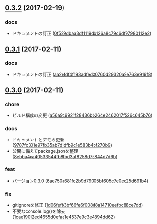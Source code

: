 <a name="0.3.2"></a>
## [0.3.2](https://github.com/hokkey/jquery.yakumono/compare/v0.3.1...v0.3.2) (2017-02-19)


### docs

* ドキュメントの訂正 ([0f529dbaa3df1119db126a8c79c6df97980112e2](https://github.com/hokkey/jquery.yakumono/commit/0f529dbaa3df1119db126a8c79c6df97980112e2))



<a name="0.3.1"></a>
## [0.3.1](https://github.com/hokkey/jquery.yakumono/compare/v0.3.0...v0.3.1) (2017-02-11)


### docs

* ドキュメントの訂正 ([aa2efdf4f193adfed30760d29320a9e763e919f8](https://github.com/hokkey/jquery.yakumono/commit/aa2efdf4f193adfed30760d29320a9e763e919f8))



<a name="0.3.0"></a>
## [0.3.0](https://github.com/hokkey/jquery.yakumono/compare/a56a9c9921f28436bb264e2462017f526c645b76...v0.3.0) (2017-02-11)


### chore

* ビルド構成の変更 ([a56a9c9921f28436bb264e2462017f526c645b76](https://github.com/hokkey/jquery.yakumono/commit/a56a9c9921f28436bb264e2462017f526c645b76))

### docs

* ドキュメントとデモの更新 ([9787fc301e97fb35ab7d1dfb9c1e583b4bf270b9](https://github.com/hokkey/jquery.yakumono/commit/9787fc301e97fb35ab7d1dfb9c1e583b4bf270b9))
* 公開に備えてpackage.jsonを整理 ([8ebba4ca40533544fb8fbd3af8258d75844d7d6b](https://github.com/hokkey/jquery.yakumono/commit/8ebba4ca40533544fb8fbd3af8258d75844d7d6b))

### feat

* バージョン0.3.0 ([6ae750a681fc2b9d79005bf605c7e0ec25d691b4](https://github.com/hokkey/jquery.yakumono/commit/6ae750a681fc2b9d79005bf605c7e0ec25d691b4))

### fix

* gitignoreを修正 ([1d06fefb3bf66fe6f008d8a14710eefbc88ce7dd](https://github.com/hokkey/jquery.yakumono/commit/1d06fefb3bf66fe6f008d8a14710eefbc88ce7dd))
* 不要なconsole.log()を除去 ([1cae19012ed4655d0efae1e4537e9c3e4894dd62](https://github.com/hokkey/jquery.yakumono/commit/1cae19012ed4655d0efae1e4537e9c3e4894dd62))



